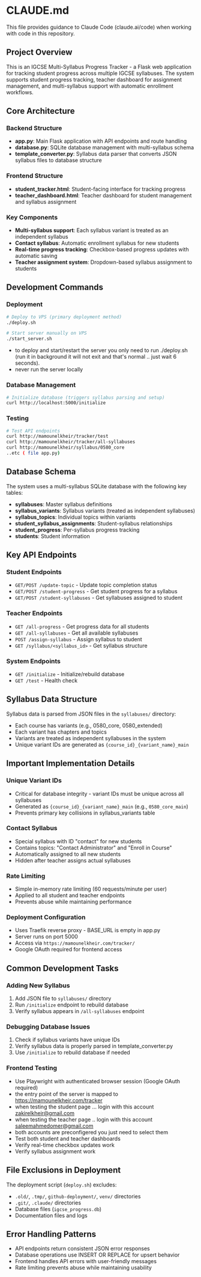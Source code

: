 # CLAUDE.md

This file provides guidance to Claude Code (claude.ai/code) when working with code in this repository.

## Project Overview

This is an IGCSE Multi-Syllabus Progress Tracker - a Flask web application for tracking student progress across multiple IGCSE syllabuses. The system supports student progress tracking, teacher dashboard for assignment management, and multi-syllabus support with automatic enrollment workflows.

## Core Architecture

### Backend Structure
- **app.py**: Main Flask application with API endpoints and route handling
- **database.py**: SQLite database management with multi-syllabus schema
- **template_converter.py**: Syllabus data parser that converts JSON syllabus files to database structure

### Frontend Structure
- **student_tracker.html**: Student-facing interface for tracking progress
- **teacher_dashboard.html**: Teacher dashboard for student management and syllabus assignment

### Key Components
- **Multi-syllabus support**: Each syllabus variant is treated as an independent syllabus
- **Contact syllabus**: Automatic enrollment syllabus for new students
- **Real-time progress tracking**: Checkbox-based progress updates with automatic saving
- **Teacher assignment system**: Dropdown-based syllabus assignment to students

## Development Commands

### Deployment
```bash
# Deploy to VPS (primary deployment method)
./deploy.sh

# Start server manually on VPS
./start_server.sh
```
- to deploy and start/restart the server you only need to run ./deploy.sh (run it in background it will not exit and that's normal .. just  wait 6 seconds).
- never run the server locally

### Database Management
```bash
# Initialize database (triggers syllabus parsing and setup)
curl http://localhost:5000/initialize
```

### Testing
```bash
# Test API endpoints 
curl http://mamounelkheir/tracker/test
curl http://mamounelkheir/tracker/all-syllabuses
curl http://mamounelkheir/syllabus/0580_core
..etc ( file app.py)
```

## Database Schema

The system uses a multi-syllabus SQLite database with the following key tables:

- **syllabuses**: Master syllabus definitions
- **syllabus_variants**: Syllabus variants (treated as independent syllabuses)
- **syllabus_topics**: Individual topics within variants
- **student_syllabus_assignments**: Student-syllabus relationships
- **student_progress**: Per-syllabus progress tracking
- **students**: Student information

## Key API Endpoints

### Student Endpoints
- `GET/POST /update-topic` - Update topic completion status
- `GET/POST /student-progress` - Get student progress for a syllabus
- `GET/POST /student-syllabuses` - Get syllabuses assigned to student

### Teacher Endpoints
- `GET /all-progress` - Get progress data for all students
- `GET /all-syllabuses` - Get all available syllabuses
- `POST /assign-syllabus` - Assign syllabus to student
- `GET /syllabus/<syllabus_id>` - Get syllabus structure

### System Endpoints
- `GET /initialize` - Initialize/rebuild database
- `GET /test` - Health check

## Syllabus Data Structure

Syllabus data is parsed from JSON files in the `syllabuses/` directory:
- Each course has variants (e.g., 0580_core, 0580_extended)
- Each variant has chapters and topics
- Variants are treated as independent syllabuses in the system
- Unique variant IDs are generated as `{course_id}_{variant_name}_main`

## Important Implementation Details

### Unique Variant IDs
- Critical for database integrity - variant IDs must be unique across all syllabuses
- Generated as `{course_id}_{variant_name}_main` (e.g., `0580_core_main`)
- Prevents primary key collisions in syllabus_variants table

### Contact Syllabus
- Special syllabus with ID "contact" for new students
- Contains topics: "Contact Administrator" and "Enroll in Course"
- Automatically assigned to all new students
- Hidden after teacher assigns actual syllabuses

### Rate Limiting
- Simple in-memory rate limiting (60 requests/minute per user)
- Applied to all student and teacher endpoints
- Prevents abuse while maintaining performance

### Deployment Configuration
- Uses Traefik reverse proxy - BASE_URL is empty in app.py
- Server runs on port 5000
- Access via `https://mamounelkheir.com/tracker/`
- Google OAuth required for frontend access

## Common Development Tasks

### Adding New Syllabus
1. Add JSON file to `syllabuses/` directory
2. Run `/initialize` endpoint to rebuild database
3. Verify syllabus appears in `/all-syllabuses` endpoint

### Debugging Database Issues
1. Check if syllabus variants have unique IDs
2. Verify syllabus data is properly parsed in template_converter.py
3. Use `/initialize` to rebuild database if needed

### Frontend Testing
- Use Playwright with authenticated browser session (Google OAuth required)
- the entry point of the server is mapped to https://mamounelkheir.com/tracker
- when testing the student page ... login with this account zakirelkheir@gmail.com 
- when testing the teacher page .. login with this account saleemahmedomer@gmail.com
- both accounts are preconfigered you just need to select them
- Test both student and teacher dashboards
- Verify real-time checkbox updates work
- Verify syllabus assignment work


## File Exclusions in Deployment

The deployment script (`deploy.sh`) excludes:
- `.old/`, `.tmp/`, `github-deployment/`, `venv/` directories
- `.git/`, `.claude/` directories
- Database files (`igcse_progress.db`)
- Documentation files and logs

## Error Handling Patterns

- API endpoints return consistent JSON error responses
- Database operations use INSERT OR REPLACE for upsert behavior
- Frontend handles API errors with user-friendly messages
- Rate limiting prevents abuse while maintaining usability
